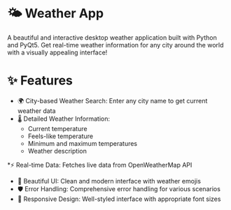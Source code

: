 # 🌤️ Weather App
A beautiful and interactive desktop weather application built with Python and PyQt5. Get real-time weather information for any city around the world with a visually appealing interface!

# ✨ Features
* 🌍 City-based Weather Search: Enter any city name to get current weather data
* 🌡️ Detailed Weather Information:
  * Current temperature
  * Feels-like temperature
  * Minimum and maximum temperatures
  * Weather description

*⚡ Real-time Data: Fetches live data from OpenWeatherMap API
* 🎨 Beautiful UI: Clean and modern interface with weather emojis
* 🛡️ Error Handling: Comprehensive error handling for various scenarios
* 📱 Responsive Design: Well-styled interface with appropriate font sizes
